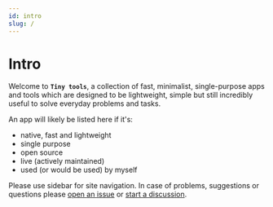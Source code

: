 ```yaml
---
id: intro
slug: /
---
```


# Intro

Welcome to **`Tiny tools`**, a collection of fast, minimalist, single-purpose apps and tools which are designed to be lightweight, simple but still incredibly useful to solve everyday problems and tasks.

An app will likely be listed here if it's:
- native, fast and lightweight
- single purpose
- open source
- live (actively maintained)
- used (or would be used) by myself

Please use sidebar for site navigation. In case of problems, suggestions or questions please [open an issue](https://github.com/akapitoha/tinytools/issues) or [start a discussion](https://github.com/akapitoha/tinytools/discussions).
